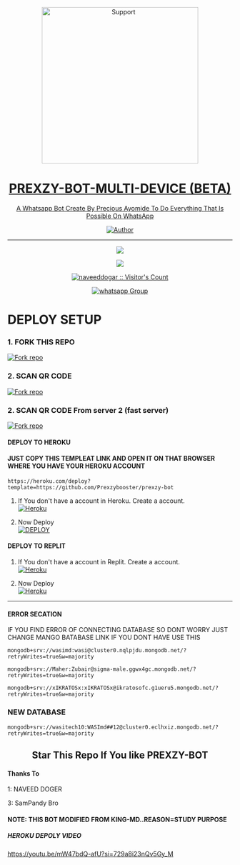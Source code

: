 </p>
<p align="center">
  <a href="https://chat.whatsapp.com/HbJKslCx60EEM36tD61zAb">
    <img alt=Support height="350" src="https://telegra.ph/file/c3367b00001035677cc6b.jpg"> 
    </p>
<h1 align="center">    PREXZY-BOT-MULTI-DEVICE (BETA)
</h1>
<p align="center"> 
  
<p align="center"> A Whatsapp Bot Create By Precious Ayomide To Do Everything That Is Possible On WhatsApp
 
  </a>
</p>
<p align="center">
<a href="https://github.com/prexzybooster"><img title="Author" src="https://img.shields.io/badge/PREXZY-MULTI_DEVICE-green?style=for-the-badge&logo=github"></a>
<p/>



---  

</p>


   <p align="center">
  <a href="https://github.com/prexzybooster/prexzy-bot/fork">
    <img src="https://img.shields.io/github/forks/prexzybooster/prexzy-bot?label=Fork&style=social">
  <p align="center"> 
  <a href="https://github.com/itxxwasi/wasi-tech/stargazers">
    <img src="https://img.shields.io/github/stars/itxxwasi/wasi-tech?style=social">
      
  
 

</p>
<p align="center"><img src="https://profile-counter.glitch.me/{naveeddogar}/count.svg" alt="naveeddogar :: Visitor's Count" /></p>
<p align="center">
 <a href="https://whatsapp.com/channel/0029VaaUfPO8qIzztuf42D04" target="_blank">
    <img alt="whatsapp Group" src="https://img.shields.io/badge/ Whatsapp Support Group -25D366?style=for-the-badge&logo=whatsapp&logoColor=white" />
  </a>
</p>



# DEPLOY SETUP


### 1. FORK THIS REPO
<a href='https://github.com/prexzybooster/prexzy-bot/fork' target="_blank"><img alt='Fork repo' src='https://img.shields.io/badge/Fork This Repo-black?style=for-the-badge&logo=git&logoColor=white'/></a>

### 2. SCAN QR CODE
<a href='https://replit.com/@Itxxwasi/WASI-TECH-1' target="_blank"><img alt='Fork repo' src='https://img.shields.io/badge/Scan Qr code-black?style=for-the-badge&logo=opencv&logoColor=white'/></a>
### 2. SCAN QR CODE From server 2 (fast server)
<a href='https://replit.com/@techmanwasi/WASI-TECH-1' target="_blank"><img alt='Fork repo' src='https://img.shields.io/badge/Scan Qr code(2)-black?style=for-the-badge&logo=opencv&logoColor=white'/></a>



#### DEPLOY TO HEROKU 

#### JUST COPY THIS TEMPLEAT LINK AND OPEN IT ON THAT BROWSER WHERE YOU HAVE YOUR HEROKU ACCOUNT
```
https://heroku.com/deploy?template=https://github.com/Prexzybooster/prexzy-bot
```
1. If You don't have a account in Heroku. Create a account.
    <br>
<a href='https://signup.heroku.com/' target="_blank"><img alt='Heroku' src='https://img.shields.io/badge/-Create-black?style=for-the-badge&logo=heroku&logoColor=white'/></a>

2. Now Deploy
    <br>
<a href='https://heroku.com/deploy' target="_blank"><img alt='DEPLOY' src='https://img.shields.io/badge/-DEPLOY-black?style=for-the-badge&logo=heroku&logoColor=white'/></a>


#### DEPLOY TO REPLIT

1. If You don't have a account in Replit. Create a account.
    <br>
<a href='https://replit.com/' target="_blank"><img alt='Heroku' src='https://img.shields.io/badge/-Create-black?style=for-the-badge&logo=replit&logoColor=white'/></a>

2. Now Deploy
    <br>
<a href='https://replit.com/@Prexzybooster/Prexzy-bot?v=1' target="_blank"><img alt='Heroku' src='https://img.shields.io/badge/-Deploy-black?style=for-the-badge&logo=replit&logoColor=white'/></a>

---
#### ERROR SECATION
IF YOU FIND ERROR OF CONNECTING DATABASE SO DONT WORRY JUST CHANGE MANGO BATABASE LINK IF YOU DONT HAVE USE THIS
```
mongodb+srv://wasimd:wasi@cluster0.nqlpjdu.mongodb.net/?retryWrites=true&w=majority
```
```
mongodb+srv://Maher:Zubair@sigma-male.ggwx4gc.mongodb.net/?retryWrites=true&w=majority
```
```
mongodb+srv://xIKRATOSx:xIKRATOSx@ikratosofc.g1ueru5.mongodb.net/?retryWrites=true&w=majority
```
### NEW DATABASE 
```
mongodb+srv://wasitech10:WASImd##12@cluster0.eclhxiz.mongodb.net/?retryWrites=true&w=majority
```


<h2 align="center"> Star This Repo If You like PREXZY-BOT
  
  
  #### Thanks To 

1: NAVEED DOGER 

3: SamPandy Bro

#### NOTE: THIS BOT MODIFIED FROM KING-MD..REASON=STUDY PURPOSE



##### HEROKU DEPOLY VIDEO
https://youtu.be/mW47bdQ-afU?si=729a8i23nQv5Gy_M
